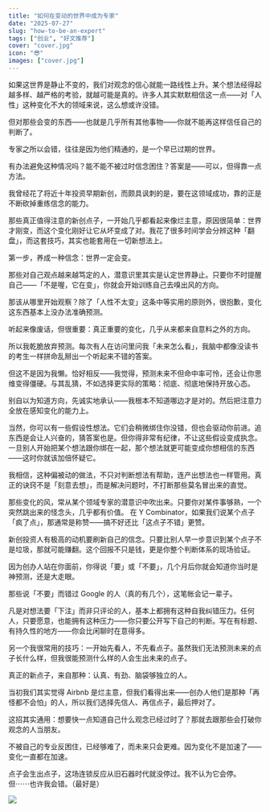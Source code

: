 ```yaml
---
title: "如何在变动的世界中成为专家"
date: "2025-07-27"
slug: "how-to-be-an-expert"
tags: ["创业", "好文推荐"]
cover: "cover.jpg"
icon: "😎"
images: ["cover.jpg"]
---
```

如果这世界是静止不变的，我们对观念的信心就能一路线性上升。某个想法经得起越多样、越严格的考验，就越可能是真的。许多人其实默默相信这一点——对「人性」这种变化不大的领域来说，这么想或许没错。



但对那些会变的东西——也就是几乎所有其他事物——你就不能再这样信任自己的判断了。



专家之所以会错，往往是因为他们精通的，是一个早已过期的世界。



有办法避免这种情况吗？能不能不被过时信念困住？答案是——可以，但得靠一点方法。



我曾经花了将近十年投资早期新创，而颇具讽刺的是，要在这领域成功，靠的正是不断砍掉重练信念的能力。



那些真正值得注意的新创点子，一开始几乎都看起来像烂主意，原因很简单：世界才刚变，而这个变化刚好让它从坏变成了对。我花了很多时间学会分辨这种「翻盘」，而这套技巧，其实也能套用在一切新想法上。



第一步，养成一种信念：世界一定会变。



那些对自己观点越来越笃定的人，潜意识里其实是认定世界静止。只要你不时提醒自己——「不是喔，它在变」，你就会开始训练自己去嗅出风的方向。



那该从哪里开始观察？除了「人性不太变」这条中等实用的原则外，很抱歉，变化这东西基本上没办法准确预测。



听起来像废话，但很重要：真正重要的变化，几乎从来都来自意料之外的方向。



所以我乾脆放弃预测。每次有人在访问里问我「未来怎么看」，我脑中都像没读书的考生一样拼命乱掰出一个听起来不错的答案。



但这不是因为我懒。恰好相反——我觉得，预测未来不但命中率可怜，还会让你思维变得僵硬。与其乱猜，不如选择更实际的策略：彻底、彻底地保持开放心态。



别自以为知道方向，先诚实地承认——我根本不知道哪边才是对的。然后把注意力全放在感知变化的能力上。



当然，你可以有一些假设性想法。它们会稍微绑住你没错，但也会驱动你前进。追东西是会让人兴奋的，猜答案也是。但你得非常有纪律，不让这些假设变成执念。
一旦别人开始把某个想法跟你绑在一起，那个想法就更可能变成你想相信的东西——这时你就该加倍怀疑它。



我相信，这种偏被动的做法，不只对判断想法有帮助，连产出想法也一样管用。真正的诀窍不是「刻意去想」，而是解决问题时，不打断那些莫名冒出来的直觉。



那些变化的风，常从某个领域专家的潜意识中吹出来。只要你对某件事够熟，一个突然跳出来的怪念头，几乎都有价值。
在 Y Combinator，如果我们说某个点子「疯了点」，那通常是称赞——搞不好还比「这点子不错」更赞。



新创投资人有极高的动机要刷新自己的信念。只要比别人早一步意识到某个点子不是垃圾，那就可能赚翻。这个回报不只是钱，更是你整个判断体系的现场验证。



因为创办人站在你面前，你得说「要」或「不要」，几个月后你就会知道你当时是神预测，还是大走眼。



那些说「不要」而错过 Google 的人（真的有几个），这笔帐会记一辈子。



凡是对想法要「下注」而非只评论的人，基本上都拥有这种自我纠错压力。任何人，只要愿意，也能拥有这种压力——你只要公开写下自己的判断。写在有标题、有持久性的地方——你会比闲聊时在意得多。



另一个我很常用的技巧：一开始先看人，不先看点子。虽然我们无法预测未来的点子长什么样，但我很能预测什么样的人会生出未来的点子。



真正的新点子，来自那种：认真、有劲、脑袋够独立的人。



当初我们其实觉得 Airbnb 是烂主意，但我们看得出来——创办人他们是那种「再怪都不会怕」的人，所以我们选择先信人、再信点子，最后押对了。



这招其实通用：想要快一点知道自己什么观念已经过时了？那就去跟那些会打破你观念的人当朋友。



不被自己的专业反困住，已经够难了，而未来只会更难。因为变化不是加速了——变化一直都在加速。



点子会生出点子，这场连锁反应从旧石器时代就没停过。我不认为它会停。
但⋯⋯也许我会错。（最好是）




![](https://prod-files-secure.s3.us-west-2.amazonaws.com/112d0858-5090-4d34-a606-b75eb8d65fd2/46476355-9cf3-4e99-9b7a-3531bc426380/1000202064.png?X-Amz-Algorithm=AWS4-HMAC-SHA256&X-Amz-Content-Sha256=UNSIGNED-PAYLOAD&X-Amz-Credential=ASIAZI2LB466QCGW7W4T%2F20251027%2Fus-west-2%2Fs3%2Faws4_request&X-Amz-Date=20251027T161744Z&X-Amz-Expires=3600&X-Amz-Security-Token=IQoJb3JpZ2luX2VjEPD%2F%2F%2F%2F%2F%2F%2F%2F%2F%2FwEaCXVzLXdlc3QtMiJHMEUCIQD8FYEzP2UJMQTp1vCChvqlDpB%2FDtQKTZDmn9C%2BMy3%2FHAIgbJOUhLmiijMj41yoX9yBCmH4fbu1xgA5xnheXSY9MW4qiAQIqf%2F%2F%2F%2F%2F%2F%2F%2F%2F%2FARAAGgw2Mzc0MjMxODM4MDUiDNkU9YzuUnodtnb3%2ByrcA0npXzK2x%2BffVcYBE1Z7JUwQujphOKuKfc2WiVjacxnIqqlUvNSg4ihFr8hV%2Fe60eU%2FMKqIzQOIYwno8gZK%2Fz0IhnrYxltOBo7Dlgup45o%2FWfoLvXHvx8hMJHo7JWWTGvsN74gpoUJHTIJQVDcT8r0MvTGO8QaF6I8%2FK6r02LBGzS1gKLdQW2bwz9a0kTHOdcD8%2B5XiWaf1NcCsqED%2B8TvQ4Tib2XJUZwrIAZhU7qTe%2F3i8yjEG0jBLAlaR99qaX0NKo1YOV00iaSdK%2FBXT5dvN2xxZlfYNejhFX2w5nosrVhyBt8%2B7FRurH%2Be2F6WI2Mf4doUnVFDexsepwhy80l4uVV6K%2FhDjK8tMPOkPWAQ%2B0IWQNKG1hmNmpH80RYLampSA5NyHxGAG%2BRBMHJ0rNbH%2FihDzRLmcY9vV1%2FK8s0GHD6tqks3CnlchdWZwguxbxAPUw13RfBVAj%2Fk96yQMdNHlLPIgZTPL9ck6gmCIgCUkA9dOCBKkeN6Jg1odv%2FGWpomjF%2Bya0FR1Giv7kuc272HBjbcxzeHz3gott2YFydYOEYPYioZGT2tB7Ge1RiEpvi5DTXnzLZp0Q2r%2Fhs038oyN3Ahko%2F07y6vZaGmNVKzGgLy3PXe%2BKNYSLbVgdMOui%2FscGOqUBHeJtqtx8IzTvyW5tazaXknFgMEqau%2B5l8AbLdALGMoipcuzL87KyQY76mgLod02VtyraHSA8%2FDkvAdH3nUsYzoPQsYmCYnSQDGlKLjBs9KI2l4ZMs2goXFmWgM%2BR6z8WVDfG9d%2BCHqKLxfT4nmxw6VY278%2FfD07Va%2FQBX3Eerc7OiBVc0ioZlVM1jGksRuNBQMlh5IlkyNWDVf%2FKZ%2FHqj0iC%2Bt4K&X-Amz-Signature=1cc814d0f48e3d79e4cfdd01273bd8843a3a5f1585e70c2cbe886af3b96f54aa&X-Amz-SignedHeaders=host&x-amz-checksum-mode=ENABLED&x-id=GetObject)

